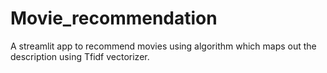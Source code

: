 # Movie_recommendation
A streamlit app to recommend movies using algorithm which maps out the description using Tfidf vectorizer.  
